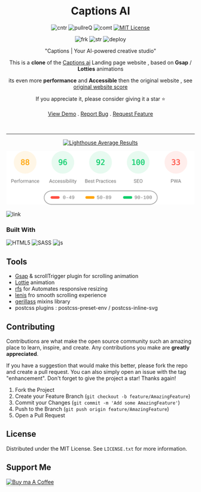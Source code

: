 
<div align="center">

<h1 align="center" >Captions AI</h1>

![cntr](https://img.shields.io/github/contributors/issam-seghir/Captions-AI?color=pink&style=for-the-badge)
![pullreQ](https://img.shields.io/github/issues-pr/issam-seghir/Captions-AI?color=orange&style=for-the-badge)
![comt](https://img.shields.io/github/last-commit/issam-seghir/Captions-AI?style=for-the-badge)
[![MIT License](https://img.shields.io/badge/License-MIT-green.svg?style=for-the-badge)](https://choosealicense.com/licenses/mit/)

![frk](https://img.shields.io/github/forks/issam-seghir/Captions-AI?style=flat-square)
![str](https://img.shields.io/github/stars/issam-seghir/Captions-AI?style=flat-square)
![deploy](https://img.shields.io/website?down_color=red&down_message=down&style=flat-square&up_color=succes&up_message=up&url=https%3A%2F%2Fissam-seghir.github.io%2FCaptions-AI%2F)

  <p align="center">
  "Captions | Your AI-powered creative studio"

  This is a **clone** of the [Captions ai](https://www.captions.ai) Landing page  website ,
based on **Gsap** / **Lotties**  animations

its even more  **performance** and **Accessible** then the original website , see [original website score](https://i.imgur.com/fCqSHnk.png)

If you appreciate it, please consider giving it a star ⭐
 <br />
    <br />
    <a href="https://issam-seghir.github.io/Captions-AI/">View Demo</a>
    .
    <a href="https://github.com/issam-seghir/Captions-AI/issues">Report Bug</a>
    .
    <a href="https://github.com/issam-seghir/Captions-AI/pulls">Request Feature</a>
  </p>

<br>
<hr>
<a title="Check Lighthouse out" target="_blank" href="https://github.com/GoogleChrome/lighthouse"><img alt="Lighthouse Average Results" width="275" src="https://img.shields.io/badge/Lighthouse-Average_Results-2A2E30.svg?logo=lighthouse&cacheSeconds=3600" /></a><br>

<img width="700" src="lighthouse_results/desktop/pagespeed.svg" /><br>

</div>

![link](https://i.imgur.com/ZvvOUzQ.png)

### Built With

  ![HTML5](https://img.shields.io/badge/html5-%231572B6.svg?style=for-the-badge&logo=html5&logoColor=white)
  ![SASS](https://img.shields.io/badge/sass-%237e2a3d.svg?style=for-the-badge&logo=sass&logoColor=ff577b)
  ![js](https://img.shields.io/badge/JavaScript-323330?style=for-the-badge&logo=javascript&logoColor=F7DF1E)

## Tools

- [Gsap](https://greensock.com/gsap/) & scrollTrigger plugin for scrolling animation
- [Lottie](https://lottiefiles.com/) animation
- [rfs](https://github.com/twbs/rfs)  for Automates  responsive resizing
- [lenis](https://github.com/studio-freight/lenis) fro smooth scrolling experience
- [gerillass](https://gerillass.com/) mixins library
- postcss plugins : postcss-preset-env / postcss-inline-svg

<!-- CONTRIBUTING -->
## Contributing

Contributions are what make the open source community such an amazing place to learn, inspire, and create. Any contributions you make are **greatly appreciated**.

If you have a suggestion that would make this better, please fork the repo and create a pull request. You can also simply open an issue with the tag "enhancement".
Don't forget to give the project a star! Thanks again!

1. Fork the Project
2. Create your Feature Branch (`git checkout -b feature/AmazingFeature`)
3. Commit your Changes (`git commit -m 'Add some AmazingFeature'`)
4. Push to the Branch (`git push origin feature/AmazingFeature`)
5. Open a Pull Request

<!-- LICENSE -->
## License

Distributed under the MIT License. See `LICENSE.txt` for more information.

## Support Me

<a href="https://www.buymeacoffee.com/issam.seghir" target="_blank"><img src="https://www.buymeacoffee.com/assets/img/custom_images/orange_img.png" alt="Buy ma A Coffee" style="width: 174px !important;height: 41px !important;box-shadow: 0 3px 2px 0 rgb(190 190 190 / 50%) !important;" ></a>
</div>
